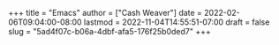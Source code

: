 +++
title = "Emacs"
author = ["Cash Weaver"]
date = 2022-02-06T09:04:00-08:00
lastmod = 2022-11-04T14:55:51-07:00
draft = false
slug = "5ad4f07c-b06a-4dbf-afa5-176f25b0ded7"
+++
